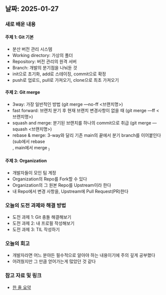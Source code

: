 ## 날짜: 2025-01-27

### 새로 배운 내용
#### 주제 1: Git 기본
- 분산 버전 관리 시스템
- Working directory: 가상의 폴더
- Repository: 버전 관리의 원격 서버
- Branch: 개발의 분기점을 나눠둔 것
- init으로 초기화, add로 스테이징, commit으로 확정
- push로 업로드, pull로 가져오기, clone으로 최초 가져오기

#### 주제 2: Git merge
- 3way: 가장 일반적인 방법 (git merge —no-ff <브랜치명>)
- fast forward: 브랜치 분기 후 현재 브랜치 변경사항이 없을 때 (git merge —ff <브랜치명>)
- squash and merge: 분기된 브랜치를 하나의 commit으로 취급 (git merge —squash <브랜치명>)
- rebase & merge: 3-way와 달리 기존 main의 끝에서 분기 branch를 이어붙인다 (sub에서 rebase <main>, main에서 merge <sub>)

#### 주제 3: Organization
- 개발자들이 모인 팀 계정
- Organization의 Repo를 Fork할 수 있다
- Organization의 그 원본 Repo를 Upstream이라 한다
- 내 Repo에서 변경 사항을, Upstream에 Pull Request(PR)한다

### 오늘의 도전 과제와 해결 방법
- 도전 과제 1: Git 충돌 해결해보기
- 도전 과제 2: 내 프로필 작성해보기
- 도전 과제 3: TIL 작성하기

### 오늘의 회고
- 개발자라면 어느 분야든 필수적으로 알아야 하는 내용이기에 주의 깊게 공부했다
- 어려웠지만 그 만큼 얻어가는게 많았던 것 같다

### 참고 자료 및 링크
- [한 줄 요약](https://www.notion.so/adapterz/cbb6ff19b80e40768598a090bb2e3a15?pvs=4)
